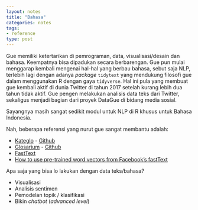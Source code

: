 ```yaml
---
layout: notes
title: "Bahasa"
categories: notes
tags:
- reference
type: post
---
```


Gue memiliki ketertarikan di pemrograman, data, visualisasi/desain dan bahasa. Keempatnya bisa dipadukan secara berbarengan. Gue pun mulai menggarap kembali mengenai hal-hal yang berbau bahasa, sebut saja NLP, terlebih lagi dengan adanya *package* `tidytext` yang mendukung filosofi gue dalam menggunakan R dengan gaya `tidyverse`. Hal ini pula yang membuat gue kembali aktif di dunia Twitter di tahun 2017 setelah kurang lebih dua tahun tidak aktif. Gue pengen melakukan analisis data teks dari Twitter, sekaligus menjadi bagian dari proyek DataGue di bidang media sosial.

Sayangnya masih sangat sedikit modul untuk NLP di R khusus untuk Bahasa Indonesia. 

Nah, beberapa referensi yang nurut gue sangat membantu adalah:

- [Kateglo](http://kateglo.com/) - [Github](https://github.com/ivanlanin/kateglo)
- [Glosarium](http://glosarium.web.id/) - [Github](https://github.com/glosarium/glosarium)
- [FastText](https://github.com/facebookresearch/fastText/blob/master/pretrained-vectors.md)
- [How to use pre-trained word vectors from Facebook’s fastText](https://blog.manash.me/how-to-use-pre-trained-word-vectors-from-facebooks-fasttext-a71e6d55f27)

Apa saja yang bisa lo lakukan dengan data teks/bahasa?

- Visualisasi
- Analisis sentimen
- Pemodelan topik / klasifikasi
- Bikin *chatbot* (*advanced level*)








